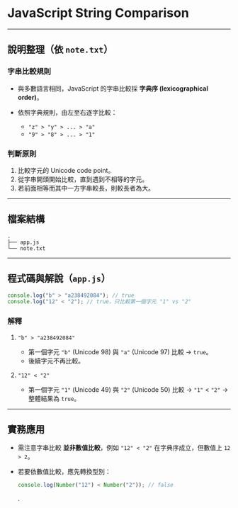 # JavaScript String Comparison

---

## 說明整理（依 `note.txt`）

### 字串比較規則

- 與多數語言相同，JavaScript 的字串比較採 **字典序 (lexicographical order)**。
- 依照字典規則，由左至右逐字比較：

  - `"z" > "y" > ... > "a"`
  - `"9" > "8" > ... > "1"`

### 判斷原則

1. 比較字元的 Unicode code point。
2. 從字串開頭開始比較，直到遇到不相等的字元。
3. 若前面相等而其中一方字串較長，則較長者為大。

---

## 檔案結構

```
.
├── app.js
└── note.txt
```

---

## 程式碼與解說（`app.js`）

```js
console.log("b" > "a238492084"); // true
console.log("12" < "2"); // true，只比較第一個字元 "1" vs "2"
```

### 解釋

1. `"b" > "a238492084"`

   - 第一個字元 `"b"` (Unicode 98) 與 `"a"` (Unicode 97) 比較 → `true`。
   - 後續字元不再比較。

2. `"12" < "2"`

   - 第一個字元 `"1"` (Unicode 49) 與 `"2"` (Unicode 50) 比較 → `"1"` < `"2"` → 整體結果為 `true`。

---

## 實務應用

- 需注意字串比較 **並非數值比較**，例如 `"12" < "2"` 在字典序成立，但數值上 `12 > 2`。
- 若要依數值比較，應先轉換型別：

  ```js
  console.log(Number("12") < Number("2")); // false
  ```
  .
